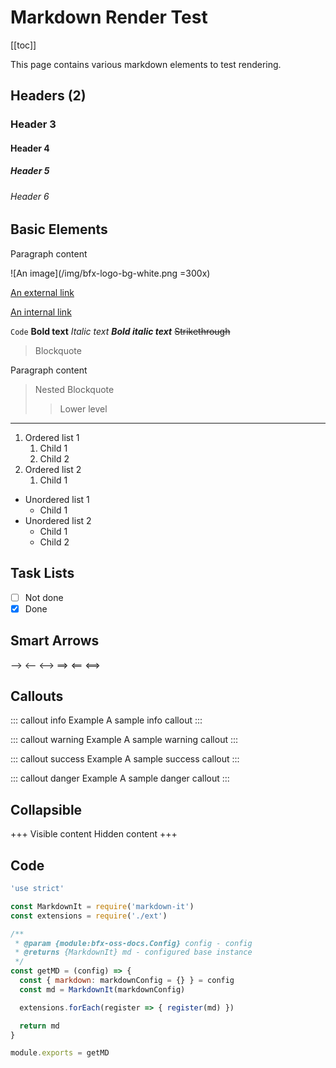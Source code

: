 # Markdown Render Test

[[toc]]

This page contains various markdown elements to test rendering.

## Headers (2)

### Header 3

#### Header 4

##### Header 5

###### Header 6

## Basic Elements

Paragraph content

![An image](/img/bfx-logo-bg-white.png =300x)

[An external link](https://www.bitfinex.com)

[An internal link](/index.html)

`Code`
**Bold text**
_Italic text_
***Bold italic text***
~~Strikethrough~~

> Blockquote

Paragraph content

> Nested Blockquote
>> Lower level

---

1. Ordered list 1
    1. Child 1
    2. Child 2
2. Ordered list 2
    1. Child 1

* Unordered list 1
    * Child 1
* Unordered list 2
    * Child 1
    * Child 2

## Task Lists

* [ ] Not done
* [x] Done

## Smart Arrows

-->
<--
<-->
==>
<==
<==>

## Callouts

::: callout info Example
A sample info callout
:::

::: callout warning Example
A sample warning callout
:::

::: callout success Example
A sample success callout
:::

::: callout danger Example
A sample danger callout
:::

## Collapsible

+++ Visible content
Hidden content
+++

## Code

```js {14}
'use strict'

const MarkdownIt = require('markdown-it')
const extensions = require('./ext')

/**
 * @param {module:bfx-oss-docs.Config} config - config
 * @returns {MarkdownIt} md - configured base instance
 */
const getMD = (config) => {
  const { markdown: markdownConfig = {} } = config
  const md = MarkdownIt(markdownConfig)

  extensions.forEach(register => { register(md) })

  return md
}

module.exports = getMD
```
